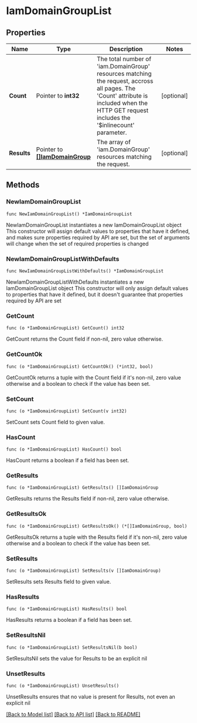 # IamDomainGroupList

## Properties

Name | Type | Description | Notes
------------ | ------------- | ------------- | -------------
**Count** | Pointer to **int32** | The total number of &#39;iam.DomainGroup&#39; resources matching the request, accross all pages. The &#39;Count&#39; attribute is included when the HTTP GET request includes the &#39;$inlinecount&#39; parameter. | [optional] 
**Results** | Pointer to [**[]IamDomainGroup**](IamDomainGroup.md) | The array of &#39;iam.DomainGroup&#39; resources matching the request. | [optional] 

## Methods

### NewIamDomainGroupList

`func NewIamDomainGroupList() *IamDomainGroupList`

NewIamDomainGroupList instantiates a new IamDomainGroupList object
This constructor will assign default values to properties that have it defined,
and makes sure properties required by API are set, but the set of arguments
will change when the set of required properties is changed

### NewIamDomainGroupListWithDefaults

`func NewIamDomainGroupListWithDefaults() *IamDomainGroupList`

NewIamDomainGroupListWithDefaults instantiates a new IamDomainGroupList object
This constructor will only assign default values to properties that have it defined,
but it doesn't guarantee that properties required by API are set

### GetCount

`func (o *IamDomainGroupList) GetCount() int32`

GetCount returns the Count field if non-nil, zero value otherwise.

### GetCountOk

`func (o *IamDomainGroupList) GetCountOk() (*int32, bool)`

GetCountOk returns a tuple with the Count field if it's non-nil, zero value otherwise
and a boolean to check if the value has been set.

### SetCount

`func (o *IamDomainGroupList) SetCount(v int32)`

SetCount sets Count field to given value.

### HasCount

`func (o *IamDomainGroupList) HasCount() bool`

HasCount returns a boolean if a field has been set.

### GetResults

`func (o *IamDomainGroupList) GetResults() []IamDomainGroup`

GetResults returns the Results field if non-nil, zero value otherwise.

### GetResultsOk

`func (o *IamDomainGroupList) GetResultsOk() (*[]IamDomainGroup, bool)`

GetResultsOk returns a tuple with the Results field if it's non-nil, zero value otherwise
and a boolean to check if the value has been set.

### SetResults

`func (o *IamDomainGroupList) SetResults(v []IamDomainGroup)`

SetResults sets Results field to given value.

### HasResults

`func (o *IamDomainGroupList) HasResults() bool`

HasResults returns a boolean if a field has been set.

### SetResultsNil

`func (o *IamDomainGroupList) SetResultsNil(b bool)`

 SetResultsNil sets the value for Results to be an explicit nil

### UnsetResults
`func (o *IamDomainGroupList) UnsetResults()`

UnsetResults ensures that no value is present for Results, not even an explicit nil

[[Back to Model list]](../README.md#documentation-for-models) [[Back to API list]](../README.md#documentation-for-api-endpoints) [[Back to README]](../README.md)


